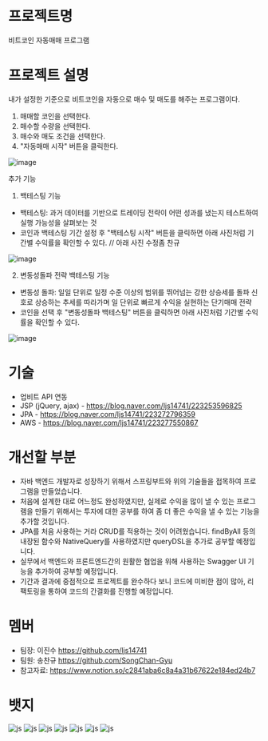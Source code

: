 # 프로젝트명
비트코인 자동매매 프로그램

# 프로젝트 설명
내가 설정한 기준으로 비트코인을 자동으로 매수 및 매도를 해주는 프로그램이다.
1. 매매할 코인을 선택한다.
2. 매수할 수량을 선택한다.
3. 매수와 매도 조건을 선택한다.
4. "자동매매 시작" 버튼을 클릭한다.
   
![image](https://github.com/ljs14741/Autotrading/assets/39641715/347595fd-6a71-4342-8317-1d1049b7a5e2)

추가 기능
1. 백테스팅 기능
  - 백테스팅: 과거 데이터를 기반으로 트레이딩 전략이 어떤 성과를 냈는지 테스트하여 실행 가능성을 살펴보는 것
  - 코인과 백테스팅 기간 설정 후 "백테스팅 시작" 버튼을 클릭하면 아래 사진처럼 기간별 수익률을 확인할 수 있다.          // 아래 사진 수정좀 찬규
    
![image](https://github.com/ljs14741/Autotrading/assets/39641715/cee600f7-2925-4e81-a044-e7a20cdbcaef)

2. 변동성돌파 전략 백테스팅 기능
  - 변동성 돌파: 일일 단위로 일정 수준 이상의 범위를 뛰어넘는 강한 상승세를 돌파 신호로 상승하는 추세를 따라가며 일 단위로 빠르게 수익을 실현하는 단기매매 전략
  - 코인을 선택 후 "변동성돌파 백테스팅" 버튼을 클릭하면 아래 사진처럼 기간별 수익률을 확인할 수 있다.
    
![image](https://github.com/ljs14741/Autotrading/assets/39641715/81e14415-11ca-4422-b74e-a9b6d9d1f616)


# 기술
- 업비트 API 연동
- JSP (jQuery, ajax) - https://blog.naver.com/ljs14741/223253596825
- JPA - https://blog.naver.com/ljs14741/223272796359
- AWS - https://blog.naver.com/ljs14741/223277550867

# 개선할 부분 
- 자바 백엔드 개발자로 성장하기 위해서 스프링부트와 위의 기술들을 접목하여 프로그램을 만들었습니다.
- 처음에 설계한 대로 어느정도 완성하였지만, 실제로 수익을 많이 낼 수 있는 프로그램을 만들기 위해서는 투자에 대한 공부를 하여 좀 더 좋은 수익을 낼 수 있는 기능을 추가할 것입니다.
- JPA를 처음 사용하는 거라 CRUD를 적용하는 것이 어려웠습니다. findByAll 등의 내장된 함수와 NativeQuery를 사용하였지만 queryDSL을 추가로 공부할 예정입니다.
- 실무에서 백엔드와 프론트엔드간의 원활한 협업을 위해 사용하는 Swagger UI 기능을 추가하여 공부할 예정입니다.
- 기간과 결과에 중점적으로 프로젝트를 완수하다 보니 코드에 미비한 점이 많아, 리팩토링을 통하여 코드의 간결화를 진행할 예정입니다.

# 멤버
- 팀장: 이진수 https://github.com/ljs14741
- 팀원: 송찬규 https://github.com/SongChan-Gyu
- 참고자료: https://www.notion.so/c2841aba6c8a4a31b67622e184ed24b7

# 뱃지
![js](https://img.shields.io/badge/Java-ED8B00?style=for-the-badge&logo=openjdk&logoColor=white)
![js](https://img.shields.io/badge/Spring-6DB33F?style=for-the-badge&logo=spring&logoColor=white)
![js](https://img.shields.io/badge/HTML-239120?style=for-the-badge&logo=html5&logoColor=white)
![js](https://img.shields.io/badge/CSS-239120?&style=for-the-badge&logo=css3&logoColor=white)
![js](https://img.shields.io/badge/JavaScript-F7DF1E?style=for-the-badge&logo=JavaScript&logoColor=white)
![js](https://img.shields.io/badge/Amazon_AWS-232F3E?style=for-the-badge&logo=amazon-aws&logoColor=white)
![js](https://img.shields.io/badge/IntelliJ_IDEA-000000.svg?style=for-the-badge&logo=intellij-idea&logoColor=white)